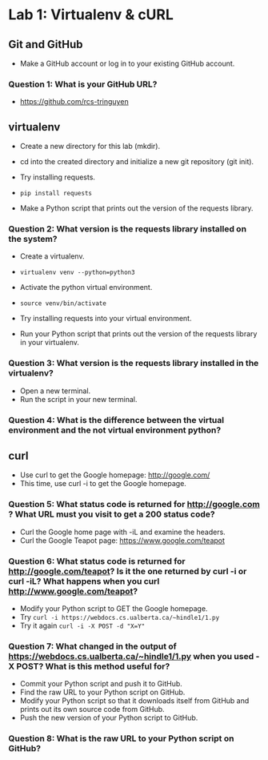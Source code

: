 # Lab 1: Virtualenv &amp; cURL

## Git and GitHub
- Make a GitHub account or log in to your existing GitHub account.

### Question 1: What is your GitHub URL?
- https://github.com/rcs-tringuyen

## virtualenv
- Create a new directory for this lab (mkdir).
- cd into the created directory and initialize a new git repository (git init).
- Try installing requests.
- `pip install requests`

- Make a Python script that prints out the version of the requests library.

### Question 2: What version is the requests library installed on the system?

- Create a virtualenv.
- `virtualenv venv --python=python3`
- Activate the python virtual environment.
- `source venv/bin/activate`
- Try installing requests into your virtual environment.

- Run your Python script that prints out the version of the requests library in your virtualenv.

### Question 3: What version is the requests library installed in the virtualenv?

- Open a new terminal.
- Run the script in your new terminal.

### Question 4: What is the difference between the virtual environment and the not virtual environment python?

## curl
- Use curl to get the Google homepage: http://google.com/
- This time, use curl -i to get the Google homepage.

### Question 5: What status code is returned for http://google.com ? What URL must you visit to get a 200 status code?

- Curl the Google home page with -iL and examine the headers.
- Curl the Google Teapot page: https://www.google.com/teapot

### Question 6: What status code is returned for http://google.com/teapot? Is it the one returned by curl -i or curl -iL? What happens when you curl http://www.google.com/teapot?

- Modify your Python script to GET the Google homepage.
- Try `curl -i https://webdocs.cs.ualberta.ca/~hindle1/1.py`
- Try it again `curl -i -X POST -d "X=Y"`

### Question 7: What changed in the output of https://webdocs.cs.ualberta.ca/~hindle1/1.py when you used -X POST? What is this method useful for?

- Commit your Python script and push it to GitHub.
- Find the raw URL to your Python script on GitHub.
- Modify your Python script so that it downloads itself from GitHub and prints out its own source code from GitHub.
- Push the new version of your Python script to GitHub.

### Question 8: What is the raw URL to your Python script on GitHub?

